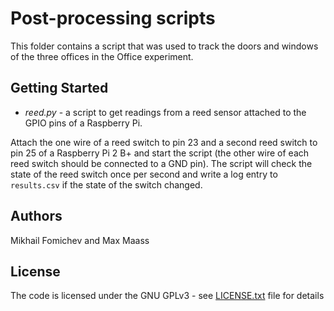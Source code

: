 # Post-processing scripts

This folder contains a script that was used to track the doors and windows of the three offices in the Office experiment.

## Getting Started

* *reed.py* - a script to get readings from a reed sensor attached to the GPIO pins of a Raspberry Pi.

Attach the one wire of a reed switch to pin 23 and a second reed switch to pin 25 of a Raspberry Pi 2 B+ and start the script (the other wire of each reed switch should be connected to a GND pin). The script will check the state of the reed switch once per second and write a log entry to `results.csv` if the state of the switch changed.

## Authors

Mikhail Fomichev and Max Maass


## License

The code is licensed under the GNU GPLv3 - see [LICENSE.txt](https://dev.seemoo.tu-darmstadt.de/zia/evaluation-public/blob/master/LICENSE.txt) file for details
